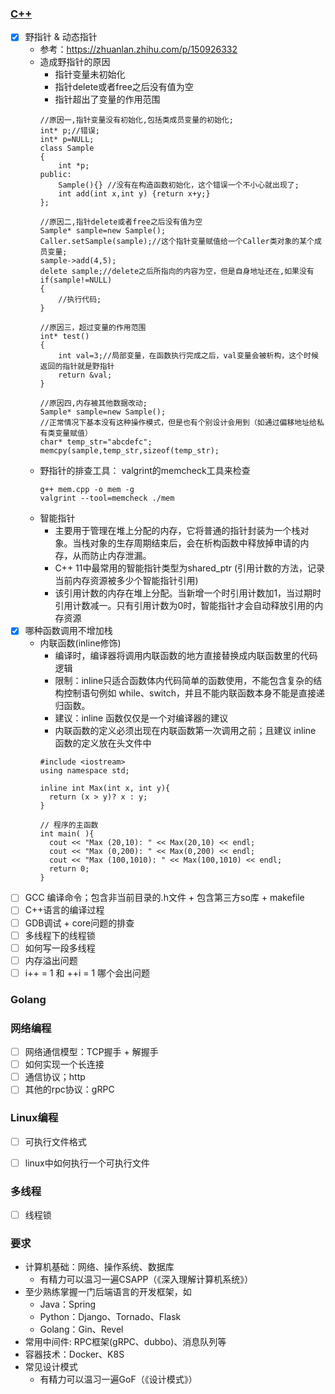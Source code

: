 ### [C++](https://cplusplus.com/reference/)
- [x] 野指针 & 动态指针
    - 参考：https://zhuanlan.zhihu.com/p/150926332
    - 造成野指针的原因
        - 指针变量未初始化
        - 指针delete或者free之后没有值为空
        - 指针超出了变量的作用范围
        ```
        //原因一,指针变量没有初始化,包括类成员变量的初始化;
        int* p;//错误;
        int* p=NULL;
        class Sample
        {
            int *p;
        public:
            Sample(){} //没有在构造函数初始化，这个错误一个不小心就出现了;
            int add(int x,int y) {return x+y;}
        };

        //原因二,指针delete或者free之后没有值为空
        Sample* sample=new Sample();
        Caller.setSample(sample);//这个指针变量赋值给一个Caller类对象的某个成员变量;
        sample->add(4,5);
        delete sample;//delete之后所指向的内容为空，但是自身地址还在,如果没有
        if(sample!=NULL)
        {
            //执行代码;
        }

        //原因三，超过变量的作用范围
        int* test()
        {
            int val=3;//局部变量，在函数执行完成之后，val变量会被析构，这个时候返回的指针就是野指针
            return &val;
        }

        //原因四,内存被其他数据改动;
        Sample* sample=new Sample();
        //正常情况下基本没有这种操作模式，但是也有个别设计会用到（如通过偏移地址给私有类变量赋值）
        char* temp_str="abcdefc";
        memcpy(sample,temp_str,sizeof(temp_str);
        ```
    - 野指针的排查工具： valgrint的memcheck工具来检查
        ```
        g++ mem.cpp -o mem -g
        valgrint --tool=memcheck ./mem
        ```
    - 智能指针
        - 主要用于管理在堆上分配的内存，它将普通的指针封装为一个栈对象。当栈对象的生存周期结束后，会在析构函数中释放掉申请的内存，从而防止内存泄漏。
        - C++ 11中最常用的智能指针类型为shared_ptr (引用计数的方法，记录当前内存资源被多少个智能指针引用)
        - 该引用计数的内存在堆上分配。当新增一个时引用计数加1，当过期时引用计数减一。只有引用计数为0时，智能指针才会自动释放引用的内存资源
- [x] 哪种函数调用不增加栈
  - 内联函数(inline修饰)
      - 编译时，编译器将调用内联函数的地方直接替换成内联函数里的代码逻辑
      - 限制：inline只适合函数体内代码简单的函数使用，不能包含复杂的结构控制语句例如 while、switch，并且不能内联函数本身不能是直接递归函数。
      - 建议：inline 函数仅仅是一个对编译器的建议
      - 内联函数的定义必须出现在内联函数第一次调用之前；且建议 inline 函数的定义放在头文件中
      ```
      #include <iostream>
      using namespace std;

      inline int Max(int x, int y){
        return (x > y)? x : y;
      }

      // 程序的主函数
      int main( ){
        cout << "Max (20,10): " << Max(20,10) << endl;
        cout << "Max (0,200): " << Max(0,200) << endl;
        cout << "Max (100,1010): " << Max(100,1010) << endl;
        return 0;
      }
      ```
- [ ] GCC 编译命令；包含非当前目录的.h文件 + 包含第三方so库 + makefile
- [ ] C++语言的编译过程
- [ ] GDB调试 + core问题的排查
- [ ] 多线程下的线程锁
- [ ] 如何写一段多线程
- [ ] 内存溢出问题
- [ ] i++ = 1 和 ++i = 1 哪个会出问题

### Golang

### 网络编程
- [ ] 网络通信模型：TCP握手 + 解握手
- [ ] 如何实现一个长连接
- [ ] 通信协议；http
- [ ] 其他的rpc协议：gRPC

### Linux编程
- [ ] 可执行文件格式
- [ ] linux中如何执行一个可执行文件


### 多线程
- [ ] 线程锁


### 要求
  - 计算机基础：网络、操作系统、数据库
    - 有精力可以温习一遍CSAPP（《深入理解计算机系统》）
  - 至少熟练掌握一门后端语言的开发框架，如
    - Java：Spring
    - Python：Django、Tornado、Flask
    - Golang：Gin、Revel
  - 常用中间件:  RPC框架(gRPC、dubbo)、消息队列等
  - 容器技术：Docker、K8S
  - 常见设计模式
    - 有精力可以温习一遍GoF（《设计模式》）
